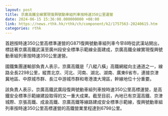 ```yaml
---
layout: post
title: 京廣高鐵全線實現復興號動車組列車按時速350公里運營
date: 2024-06-15 15:36:08.000000000 +08:00
link: https://news.rthk.hk/rthk/ch/component/k2/1757563-20240615.htm
categories: rthk
---
```


首趟按時速350公里高標準運營的G871復興號動車組列車今早8時從武漢站開出，標誌著京廣高鐵武漢至廣州段安全標準示範線全面建成，京廣高鐵全線實現復興號動車組列車按時速350公里運營。

國鐵集團運輸部負責人表示，京廣高鐵是「八縱八橫」高鐵網縱向主通道之一，線路全長2298公里，縱貫北京、河北、河南、湖北、湖南、廣東6省市，連接京津冀地區、中原城市群、長江中游城市群和粵港澳大灣區，幹線地位十分重要。

該負責人表示，京廣高鐵武廣段復興號動車組列車按時速350公里高標運營，是高鐵安全標準示範線建設取得的又一重大成果。截至目前，內地已有京滬高鐵、京津城際、京張高鐵、成渝高鐵、京廣高鐵等線路建成安全標準示範線，復興號動車組列車按時速350公里高標運營的高鐵營業里程達到6798公里。
